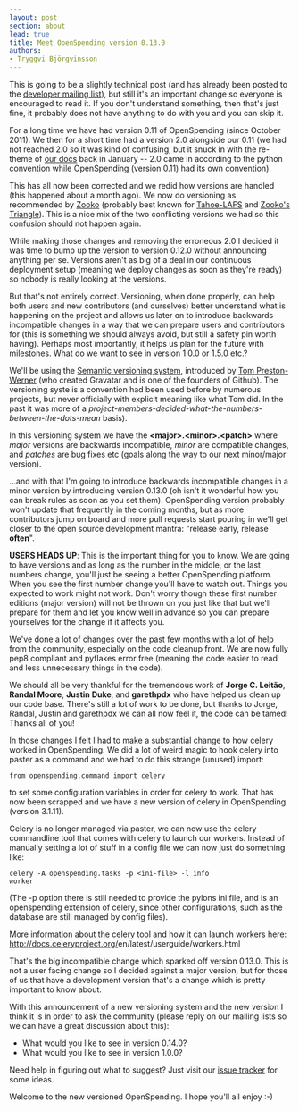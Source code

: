 ```yaml
---
layout: post
section: about
lead: true
title: Meet OpenSpending version 0.13.0
authors:
- Tryggvi Björgvinsson
---
```

This is going to be a slightly technical post (and has already been posted to the <a href="https://lists.okfn.org/mailman/listinfo/openspending-dev">developer mailing list</a>), but still it's an important change so everyone is encouraged to read it. If you don't understand something, then that's just fine, it probably does not have anything to do with you and you can skip it.

For a long time we have had version 0.11 of OpenSpending (since October 2011). We then for a short time had a version 2.0 alongside our 0.11 (we had not reached 2.0 so it was kind of confusing, but it snuck in with the re-theme of <a href="http://docs.openspending.org">our docs</a> back in January -- 2.0 came in according to the python convention while OpenSpending (version 0.11) had its own convention).

This has all now been corrected and we redid how versions are handled (this happened about a month ago). We now do versioning as recommended by <a href="https://en.wikipedia.org/wiki/Zooko_Wilcox-O%27Hearn">Zooko</a> (probably best known for <a href="https://tahoe-lafs.org/trac/tahoe-lafs">Tahoe-LAFS</a> and <a href="https://en.wikipedia.org/wiki/Zooko%27s_triangle">Zooko's Triangle</a>). This is a nice mix of the two conflicting versions we had so this confusion should not happen again.

While making those changes and removing the erroneous 2.0 I decided it was time to bump up the version to version 0.12.0 without announcing anything per se. Versions aren't as big of a deal in our continuous deployment setup (meaning we deploy changes as soon as they're ready) so nobody is really looking at the versions.

But that's not entirely correct. Versioning, when done properly, can help both users and new contributors (and ourselves) better understand what is happening on the project and allows us later on to introduce backwards incompatible changes in a way that we can prepare users and contributors for (this is something we should always avoid, but still a safety pin worth having). Perhaps most importantly, it helps us plan for the future with milestones. What do we want to see in version 1.0.0 or 1.5.0 etc.?

We'll be using the <a href="http://semver.org/">Semantic versioning system</a>, introduced by <a href="https://en.wikipedia.org/wiki/Tom_Preston-Werner">Tom Preston-Werner</a> (who created Gravatar and is one of the founders of Github). The versioning syste is a convention had been used before by numerous projects, but never officially with explicit meaning like what Tom did. In the past it was more of a <em>project-members-decided-what-the-numbers-between-the-dots-mean</em> basis).

In this versioning system we have the <strong>&lt;major&gt;.&lt;minor&gt;.&lt;patch&gt;</strong> where <em>major</em> versions are backwards incompatible, <em>minor</em> are compatible changes, and <em>patches</em> are bug fixes etc (goals along the way to our next minor/major version).

...and with that I'm going to introduce backwards incompatible changes in a minor version by introducing version 0.13.0 (oh isn't it wonderful how you can break rules as soon as you set them). OpenSpending version probably won't update that frequently in the coming months, but as more contributors jump on board and more pull requests start pouring in we'll get closer to the open source development mantra: "release early, release <strong>often</strong>".

<strong>USERS HEADS UP</strong>: This is the important thing for you to know. We are going to have versions and as long as the number in the middle, or the last numbers change, you'll just be seeing a better OpenSpending platform. When you see the first number change you'll have to watch out. Things you expected to work might not work. Don't worry though these first number editions (major version) will not be thrown on you just like that but we'll prepare for them and let you know well in advance so you can prepare yourselves for the change if it affects you.

We've done a lot of changes over the past few months with a lot of help from the community, especially on the code cleanup front. We are now fully pep8 compliant and pyflakes error free (meaning the code easier to read and less unnecessary things in the code).

We should all be very thankful for the tremendous work of <strong>Jorge C. Leitão</strong>, <strong>Randal Moore</strong>, <strong>Justin Duke</strong>, and <strong>garethpdx</strong> who have helped us clean up our code base. There's still a lot of work to be done, but thanks to Jorge, Randal, Justin and garethpdx we can all now feel it, the code can be tamed! Thanks all of you!

In those changes I felt I had to make a substantial change to how celery worked in OpenSpending. We did a lot of weird magic to hook celery into paster as a command and we had to do this strange (unused) import:

<code>from openspending.command import celery</code>

to set some configuration variables in order for celery to work. That has now been scrapped and we have a new version of celery in OpenSpending (version 3.1.11).

Celery is no longer managed via paster, we can now use the celery commandline tool that comes with celery to launch our workers. Instead of manually setting a lot of stuff in a config file we can now just do something like:

<code>celery -A openspending.tasks -p &lt;ini-file&gt; -l info worker</code>

(The -p option there is still needed to provide the pylons ini file, and is an openspending extension of celery, since other configurations, such as the database are still managed by config files).

More information about the celery tool and how it can launch workers here:
<a href="http://docs.celeryproject.org/en/latest/userguide/workers.html" target="_blank">http://docs.celeryproject.org/<wbr />en/latest/userguide/workers.<wbr />html</a>

That's the big incompatible change which sparked off version 0.13.0. This is not a user facing change so I decided against a major version, but for those of us that have a development version that's a change which is pretty important to know about.

With this announcement of a new versioning system and the new version I think it is in order to ask the community (please reply on our mailing lists so we can have a great discussion about this):

<ul>
<li>What would you like to see in version 0.14.0?</li>
<li>What would you like to see in version 1.0.0?<span style="color: #888888;">
</span></li>
</ul>
Need help in figuring out what to suggest? Just visit our <a href="https://github.com/openspending/openspending/issues/">issue tracker</a> for some ideas.

Welcome to the new versioned OpenSpending. I hope you'll all enjoy :-)

